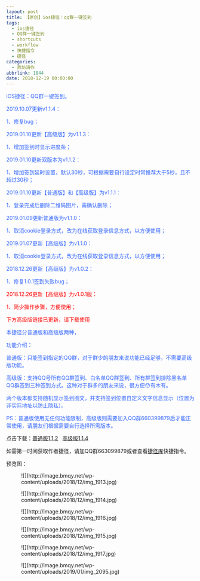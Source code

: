 ```yaml
---
layout: post
title: 【原创】ios捷径：qq群一键签到
tags:
  - ios捷径
  - QQ群一键签到
  - shortcuts
  - workflow
  - 快捷指令
  - 捷径
categories:
  - 燕坊清作
abbrlink: 1844
date: 2018-12-19 00:00:00
---
```


<!-- wp:paragraph -->

<span style="color: #3366ff">iOS</span><span style="color: #3366ff">捷径：</span><span style="color: #3366ff">QQ</span><span style="color: #3366ff">群一键签到。</span>

<!-- /wp:paragraph -->

<!-- wp:paragraph -->

<span style="color: #3366ff">2019</span><span style="color: #3366ff">.10.07</span><span style="color: #3366ff">更新</span><span style="color: #3366ff">v1.1.4</span><span style="color: #3366ff">：</span>

<!-- /wp:paragraph -->

<!-- wp:paragraph -->

<span style="color: #3366ff">1</span><span style="color: #3366ff">、修复</span><span style="color: #3366ff">bug</span><span style="color: #3366ff">；</span>

<!-- /wp:paragraph -->

<!-- wp:paragraph -->

<span style="color: #3366ff">2019.01.10</span><span style="color: #3366ff">更新【高级版】为</span><span style="color: #3366ff">v1.1.3</span><span style="color: #3366ff">：</span>

<!-- /wp:paragraph -->

<!-- wp:paragraph -->

<span style="color: #3366ff">1</span><span style="color: #3366ff">、增加签到时显示进度条；</span>

<!-- /wp:paragraph -->

<!-- wp:paragraph -->

<span style="color: #3366ff">2019.01.10</span><span style="color: #3366ff">更新双版本为</span><span style="color: #3366ff">v1.1.2</span><span style="color: #3366ff">：</span>

<!-- /wp:paragraph -->

<!-- wp:paragraph -->

<span style="color: #3366ff">1</span><span style="color: #3366ff">、增加签到延时设置，默认</span><span style="color: #3366ff">30</span><span style="color: #3366ff">秒，可根据需要自行设定时常推荐大于</span><span style="color: #3366ff">5</span><span style="color: #3366ff">秒，且不超过</span><span style="color: #3366ff">30</span><span style="color: #3366ff">秒；</span>

<!-- /wp:paragraph -->

<!-- wp:paragraph -->

<span style="color: #3366ff">2019.01.10</span><span style="color: #3366ff">更新【普通版】和【高级版】为</span><span style="color: #3366ff">v1.1.1</span><span style="color: #3366ff">：</span>

<!-- /wp:paragraph -->

<!-- wp:paragraph -->

<span style="color: #3366ff">1</span><span style="color: #3366ff">、登录完成后删除二维码图片，需确认删除；</span>

<!-- /wp:paragraph -->

<!-- wp:paragraph -->

<span style="color: #3366ff">2019.01.09</span><span style="color: #3366ff">更新普通版为</span><span style="color: #3366ff">v1.1.0</span><span style="color: #3366ff">：</span>

<!-- /wp:paragraph -->

<!-- wp:paragraph -->

<span style="color: #3366ff">1</span><span style="color: #3366ff">、取消</span><span style="color: #3366ff">cookie</span><span style="color: #3366ff">登录方式，改为在线获取登录信息方式，以方便使用；</span>

<!-- /wp:paragraph -->

<!-- wp:paragraph -->

<span style="color: #3366ff">2019.01.07</span><span style="color: #3366ff">更新</span><span style="color: #3366ff">【高级版】为</span><span style="color: #3366ff">v1.1.0</span><span style="color: #3366ff">：</span>

<!-- /wp:paragraph -->

<!-- wp:paragraph -->

<span style="color: #3366ff">1</span><span style="color: #3366ff">、取消</span><span style="color: #3366ff">cookie</span><span style="color: #3366ff">登录方式，改为在线获取登录信息方式，以方便使用；</span>

<!-- /wp:paragraph -->

<!-- wp:paragraph -->

<span style="color: #3366ff">2018.12.26</span><span style="color: #3366ff">更新【高级版】为</span><span style="color: #3366ff">v1.0.2</span><span style="color: #3366ff">：</span>

<!-- /wp:paragraph -->

<!-- wp:paragraph -->

<span style="color: #3366ff">1</span><span style="color: #3366ff">、修复</span><span style="color: #3366ff">1.0.1</span><span style="color: #3366ff">签到失败</span><span style="color: #3366ff">bug</span><span style="color: #3366ff">；</span>

<!-- /wp:paragraph -->

<!-- wp:paragraph -->

<span style="color: #ff0000">2018.12.26</span><span style="color: #ff0000">更新【高级版】为</span><span style="color: #ff0000">v1.0.1</span><span style="color: #ff0000">版：</span>

<!-- /wp:paragraph -->

<!-- wp:paragraph -->

<span style="color: #ff0000">1</span><span style="color: #ff0000">、简少操作步骤，方便使用；</span>

<!-- /wp:paragraph -->

<!-- wp:paragraph -->

<span style="color: #ff0000">下方高级版链接已更新，请下载使用</span>

<!-- /wp:paragraph -->

<!-- wp:paragraph -->

<span style="color: #3366ff">本捷径分普通版和高级版两种，</span>

<!-- /wp:paragraph -->

<!-- wp:paragraph -->

<span style="color: #3366ff">功能介绍：</span>

<!-- /wp:paragraph -->

<!-- wp:paragraph -->

<span style="color: #3366ff">普通版：只能签到指定的</span><span style="color: #3366ff">QQ</span><span style="color: #3366ff">群，对于群少的朋友来说功能已经足够，不需要高级版功能。</span>

<!-- /wp:paragraph -->

<!-- wp:paragraph -->

<span style="color: #3366ff">高级版：支持</span><span style="color: #3366ff">QQ</span><span style="color: #3366ff">号所有</span><span style="color: #3366ff">QQ</span><span style="color: #3366ff">群签到、白名单</span><span style="color: #3366ff">QQ</span><span style="color: #3366ff">群签到、所有群签到排除黑名单</span><span style="color: #3366ff">QQ</span><span style="color: #3366ff">群签到三种签到方式。这种对于群多的朋友来说，很方便</span><span style="color: #3366ff">&#x1f62f;</span><span style="color: #3366ff">有木有。</span>

<!-- /wp:paragraph -->

<!-- wp:paragraph -->

<span style="color: #3366ff">两个版本都支持随机显示签到图文，并支持签到位置自定义文字信息显示（位置为非实际地址以防止隐私）。</span>

<!-- /wp:paragraph -->

<!-- wp:paragraph -->

<span style="color: #3366ff">PS</span><span style="color: #3366ff">：普通版使用无任何功能限制，高级版则需要加入</span><span style="color: #3366ff">QQ</span><span style="color: #3366ff">群</span><span style="color: #3366ff">660399879</span><span style="color: #3366ff">后才能正常使用，请朋友们根据需要自行选择所需版本。</span>

<!-- /wp:paragraph -->

<!-- wp:paragraph -->

点击下载：[普通版1.1.2](https://www.icloud.com/shortcuts/8ca1199bd4b846e8bc350f303cba5847)&nbsp; &nbsp;[高级版1.1.4](https://www.icloud.com/shortcuts/9784abde2cfc4678b5c247c2d82114aa)

<!-- /wp:paragraph -->

<!-- wp:paragraph -->

如需第一时间获取作者捷径，请加QQ群663099879或者查看[捷径库](https://www.bmqy.net/2342.html)快捷指令。

<!-- /wp:paragraph -->

<!-- wp:paragraph -->

预览图：

<!-- /wp:paragraph -->

<!-- wp:image {"id":1846} -->
<figure class="wp-block-image">![](http://image.bmqy.net/wp-content/uploads/2018/12/img_1913.jpg)</figure>
<!-- /wp:image -->

<!-- wp:image {"id":1848} -->
<figure class="wp-block-image">![](http://image.bmqy.net/wp-content/uploads/2018/12/img_1914.jpg)</figure>
<!-- /wp:image -->

<!-- wp:image {"id":1847} -->
<figure class="wp-block-image">![](http://image.bmqy.net/wp-content/uploads/2018/12/img_1916.jpg)</figure>
<!-- /wp:image -->

<!-- wp:image {"id":1845} -->
<figure class="wp-block-image">![](http://image.bmqy.net/wp-content/uploads/2018/12/img_1915.jpg)</figure>
<!-- /wp:image -->

<!-- wp:image {"id":1850} -->
<figure class="wp-block-image">![](http://image.bmqy.net/wp-content/uploads/2018/12/img_1917.jpg)</figure>
<!-- /wp:image -->

<!-- wp:image {"id":1889} -->
<figure class="wp-block-image">![](http://image.bmqy.net/wp-content/uploads/2019/01/img_2095.jpg)</figure>
<!-- /wp:image -->